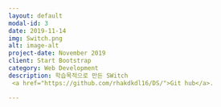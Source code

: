 ```yaml
---
layout: default
modal-id: 3
date: 2019-11-14
img: Switch.png
alt: image-alt
project-date: November 2019
client: Start Bootstrap
category: Web Development
description: 학습목적으로 만든 SWitch
 <a href="https://github.com/rhakdkdl16/DS/">Git hub</a>.

---
```

